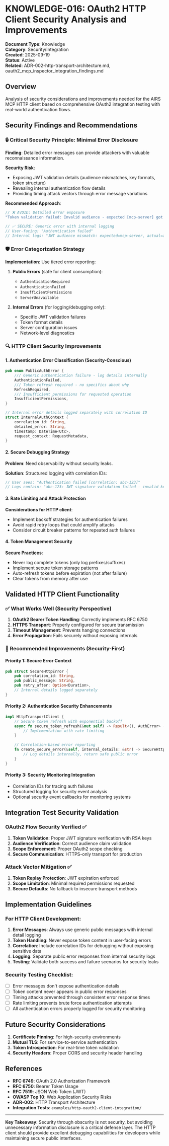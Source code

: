 # KNOWLEDGE-016: OAuth2 HTTP Client Security Analysis and Improvements

**Document Type**: Knowledge  
**Category**: Security/Integration  
**Created**: 2025-09-19  
**Status**: Active  
**Related**: ADR-002-http-transport-architecture.md, oauth2_mcp_inspector_integration_findings.md  

## Overview

Analysis of security considerations and improvements needed for the AIRS MCP HTTP client based on comprehensive OAuth2 integration testing with real-world authentication flows.

## Security Findings and Recommendations

### 🔒 Critical Security Principle: Minimal Error Disclosure

**Finding**: Detailed error messages can provide attackers with valuable reconnaissance information.

**Security Risk**: 
- Exposing JWT validation details (audience mismatches, key formats, token structure)
- Revealing internal authentication flow details
- Providing timing attack vectors through error message variations

**Recommended Approach**:
```rust
// ❌ AVOID: Detailed error exposure
"Token validation failed: Invalid audience - expected [mcp-server] got [api-server]"

// ✅ SECURE: Generic error with internal logging
// User-facing: "Authentication failed"
// Internal logs: "JWT audience mismatch: expected=mcp-server, actual=api-server"
```

### 🛡️ Error Categorization Strategy

**Implementation**: Use tiered error reporting:

1. **Public Errors** (safe for client consumption):
   - `AuthenticationRequired`
   - `AuthenticationFailed`  
   - `InsufficientPermissions`
   - `ServerUnavailable`

2. **Internal Errors** (for logging/debugging only):
   - Specific JWT validation failures
   - Token format details
   - Server configuration issues
   - Network-level diagnostics

### 🔍 HTTP Client Security Improvements

#### 1. Authentication Error Classification (Security-Conscious)

```rust
pub enum PublicAuthError {
    /// Generic authentication failure - log details internally
    AuthenticationFailed,
    /// Token refresh required - no specifics about why
    RefreshRequired,
    /// Insufficient permissions for requested operation
    InsufficientPermissions,
}

// Internal error details logged separately with correlation ID
struct InternalAuthContext {
    correlation_id: String,
    detailed_error: String,
    timestamp: DateTime<Utc>,
    request_context: RequestMetadata,
}
```

#### 2. Secure Debugging Strategy

**Problem**: Need observability without security leaks.

**Solution**: Structured logging with correlation IDs:
```rust
// User sees: "Authentication failed [correlation: abc-123]"
// Logs contain: "abc-123: JWT signature validation failed - invalid key format"
```

#### 3. Rate Limiting and Attack Protection

**Considerations for HTTP client**:
- Implement backoff strategies for authentication failures
- Avoid rapid retry loops that could amplify attacks
- Consider circuit breaker patterns for repeated auth failures

#### 4. Token Management Security

**Secure Practices**:
- Never log complete tokens (only log prefixes/suffixes)
- Implement secure token storage patterns
- Auto-refresh tokens before expiration (not after failure)
- Clear tokens from memory after use

## Validated HTTP Client Functionality

### ✅ What Works Well (Security Perspective)

1. **OAuth2 Bearer Token Handling**: Correctly implements RFC 6750
2. **HTTPS Transport**: Properly configured for secure transmission  
3. **Timeout Management**: Prevents hanging connections
4. **Error Propagation**: Fails securely without exposing internals

### 🔧 Recommended Improvements (Security-First)

#### Priority 1: Secure Error Context
```rust
pub struct SecureHttpError {
    pub correlation_id: String,
    pub public_message: String,
    pub retry_after: Option<Duration>,
    // Internal details logged separately
}
```

#### Priority 2: Authentication Security Enhancements
```rust
impl HttpTransportClient {
    // Secure token refresh with exponential backoff
    async fn secure_token_refresh(&mut self) -> Result<(), AuthError> {
        // Implementation with rate limiting
    }
    
    // Correlation-based error reporting  
    fn create_secure_error(&self, internal_details: &str) -> SecureHttpError {
        // Log details internally, return safe public error
    }
}
```

#### Priority 3: Security Monitoring Integration
- Correlation IDs for tracing auth failures
- Structured logging for security event analysis
- Optional security event callbacks for monitoring systems

## Integration Test Security Validation

### OAuth2 Flow Security Verified ✅

1. **Token Validation**: Proper JWT signature verification with RSA keys
2. **Audience Verification**: Correct audience claim validation  
3. **Scope Enforcement**: Proper OAuth2 scope checking
4. **Secure Communication**: HTTPS-only transport for production

### Attack Vector Mitigation ✅

1. **Token Replay Protection**: JWT expiration enforced
2. **Scope Limitation**: Minimal required permissions requested
3. **Secure Defaults**: No fallback to insecure transport methods

## Implementation Guidelines

### For HTTP Client Development:

1. **Error Messages**: Always use generic public messages with internal detail logging
2. **Token Handling**: Never expose token content in user-facing errors
3. **Correlation**: Include correlation IDs for debugging without exposing sensitive data
4. **Logging**: Separate public error responses from internal security logs
5. **Testing**: Validate both success and failure scenarios for security leaks

### Security Testing Checklist:

- [ ] Error messages don't expose authentication details
- [ ] Token content never appears in public error responses  
- [ ] Timing attacks prevented through consistent error response times
- [ ] Rate limiting prevents brute force authentication attempts
- [ ] All authentication errors properly logged for security monitoring

## Future Security Considerations

1. **Certificate Pinning**: For high-security environments
2. **Mutual TLS**: For service-to-service authentication
3. **Token Introspection**: For real-time token validation
4. **Security Headers**: Proper CORS and security header handling

## References

- **RFC 6749**: OAuth 2.0 Authorization Framework
- **RFC 6750**: Bearer Token Usage
- **RFC 7519**: JSON Web Token (JWT)
- **OWASP Top 10**: Web Application Security Risks
- **ADR-002**: HTTP Transport Architecture
- **Integration Tests**: `examples/http-oauth2-client-integration/`

---

**Key Takeaway**: Security through obscurity is not security, but avoiding unnecessary information disclosure is a critical defense layer. The HTTP client should provide excellent debugging capabilities for developers while maintaining secure public interfaces.